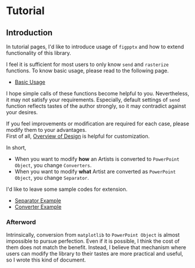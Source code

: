 # Tutorial

## Introduction 
In tutorial pages, I'd like to introduce usage 
of ``figpptx`` and how to extend functionality
of this library.  

I feel it is sufficient for most users 
to only know ``send`` and ``rasterize`` functions.
To know basic usage, please read to the following page.  

* [Basic Usage](./basic.md)

I hope simple calls of these functions become helpful to you.
Nevertheless, it may not satisfy your requirements.
Especially, default settings of ``send`` function reflects 
tastes of the author strongly, so it may contradict against 
your desires. 

If you feel improvements or modification are required for each case, 
please modify them to your advantages.  
First of all, [Overview of Design](../concept/index.md) is helpful for customization.

In short, 

* When you want to modify **how** an Artists is converted to ``PowerPoint Object``,  you change ``Converters``.
* When you want to modify **what** Artist are converted as ``PowerPoint Object``, you change  ``Separator``.  

I'd like to leave some sample codes for extension.  

* [Separator Example](separator.md)
* [Converter Example](converter.md)


### Afterword   

Intrinsically, conversion from ``matplotlib`` to ``PowerPoint Object`` is 
almost impossible to pursue perfection. 
Even if it is possible, I think the cost of them does not match the benefit. 
Instead, I believe that mechanism where users can modify the library to their tastes are more practical and useful,  
so I wrote this kind of document.  

